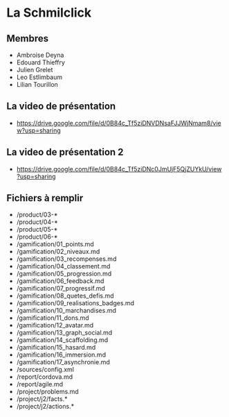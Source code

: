 # La Schmilclick

## Membres

* Ambroise Deyna
* Edouard Thieffry
* Julien Grelet
* Leo Estlimbaum
* Lilian Tourillon

## La video de présentation

* https://drive.google.com/file/d/0B84c_Tf5ziDNVDNsaFJJWjNmam8/view?usp=sharing

## La video de présentation 2

* https://drive.google.com/file/d/0B84c_Tf5ziDNc0JmUjF5QjZUYkU/view?usp=sharing

## Fichiers à remplir

- /product/03-*
- /product/04-*
- /product/05-*
- /product/06-*
- /gamification/01_points.md
- /gamification/02_niveaux.md
- /gamification/03_recompenses.md
- /gamification/04_classement.md
- /gamification/05_progression.md
- /gamification/06_feedback.md
- /gamification/07_progressif.md
- /gamification/08_quetes_defis.md
- /gamification/09_realisations_badges.md
- /gamification/10_marchandises.md
- /gamification/11_dons.md
- /gamification/12_avatar.md
- /gamification/13_graph_social.md
- /gamification/14_scaffolding.md
- /gamification/15_hasard.md
- /gamification/16_immersion.md
- /gamification/17_asynchronie.md
- /sources/config.xml
- /report/cordova.md
- /report/agile.md
- /project/problems.md
- /project/j2/facts.*
- /project/j2/actions.*
